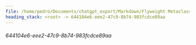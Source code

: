 ```yaml
---
file: /home/pedro/Documents/chatgpt_export/Markdown/Flyweight Metaclass for Models.md
heading_stack: <root> -> 644104e6-eee2-47c9-8b74-983fcdce89aa
---
```

###### 644104e6-eee2-47c9-8b74-983fcdce89aa
